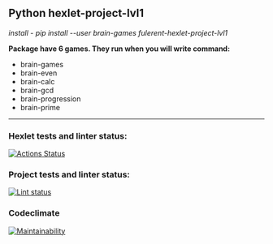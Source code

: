 ## Python hexlet-project-lvl1 

*install - pip install --user brain-games fulerent-hexlet-project-lvl1*

**Package have 6 games. They run when you will write command:**
- brain-games
- brain-even
- brain-calc
- brain-gcd
- brain-progression
- brain-prime

___

### Hexlet tests and linter status:
[![Actions Status](https://github.com/Fulerent/python-project-lvl1/workflows/hexlet-check/badge.svg)](https://github.com/Fulerent/python-project-lvl1/actions)

### Project tests and linter status:
[![Lint status](https://github.com/Fulerent/python-project-lvl1/workflows/linter-check/badge.svg)](https://github.com/Fulerent/python-project-lvl1/actions)

### Codeclimate
[![Maintainability](https://api.codeclimate.com/v1/badges/c71e703953c572dee4b6/maintainability)](https://codeclimate.com/github/Fulerent/python-project-lvl1/maintainability)
